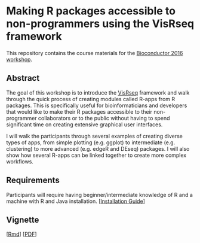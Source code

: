 # Making R packages accessible to non-programmers using the VisRseq framework

This repository contains the course materials for the [Bioconductor 2016 workshop](http://bioconductor.org/help/course-materials/2016/BioC2016/).

## Abstract
The goal of this workshop is to introduce the [VisRseq](http://visrseq.github.io) framework and walk through the quick process of creating modules called R-apps from R packages. This is specifically useful for bioinformaticians and developers that would like to make their R packages accessible to their non-programmer collaborators or to the public without having to spend significant time on creating extensive graphical user interfaces. 

I will walk the participants through several examples of creating diverse types of apps, from simple plotting (e.g. ggplot) to intermediate (e.g. clustering) to more advanced (e.g. edgeR and DEseq) packages. I will also show how several R-apps can be linked together to create more complex workflows. 

## Requirements
Participants will require having beginner/intermediate knowledge of R and a machine with R and Java installation.
[[Installation Guide](http://visrseq.github.io/downloads/)]

## Vignette
[[Rmd](vignettes/bioc2016.visrseq.Rmd)] [[PDF](vignettes/bioc2016.visrseq.pdf)]
